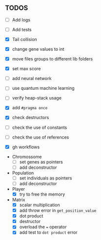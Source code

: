 ## TODOS
- [ ] Add logs
- [ ] Add tests
- [x] Tail collision
- [x] change gene values to int
- [x] move files groups to different lib folders
- [x] set max score
- [ ] add neural network
- [ ] use quantum machine learning
- [ ] verify heap-stack usage
- [x] add `#pragma once`
- [x] check destructors
- [ ] check the use of constants
- [ ] check the use of references
- [x] gh workflows


- Chromossome
    - [ ] set genes as pointers
    - [ ] add deconstructor

- Population
    - [ ] set individuals as pointers
    - [ ] add deconstructor

- Player
    - [x] try to free the memory

- Matrix 
    - [x] scalar multiplication
    - [x] add throw error in `get_position_value`
    - [x] dot product
    - [x] destructor
    - [x] overload the `=` operator 
    - [x] add test to `dot product` error
